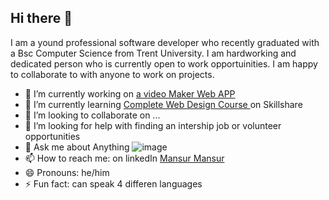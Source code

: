 ## Hi there 👋

I am a yound professional software developer who recently graduated with a Bsc Computer Science from Trent University. I am hardworking and dedicated person who is currently open to work opportuinities. I am happy to collaborate to with anyone to work on projects.

- 🔭 I’m currently working on  [ a video Maker Web APP ]()
- 🌱 I’m currently learning [ Complete Web Design Course ]() on Skillshare
- 👯 I’m looking to collaborate on ...
- 🤔 I’m looking for help with finding an intership job or volunteer opportunities
- 💬 Ask me about Anything ![image](https://user-images.githubusercontent.com/45202319/179328851-0f672f13-1a9a-4f65-9061-4a7bc908b646.png)
- 📫 How to reach me: on linkedIn [Mansur Mansur](www.linkedin.com/in/mansurmansur)
- 😄 Pronouns: he/him
- ⚡ Fun fact: can speak 4 differen languages

